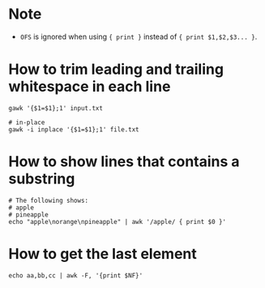 # Note
* `OFS` is ignored when using `{ print }` instead of `{ print $1,$2,$3... }`.

# How to trim leading and trailing whitespace in each line
```shell
gawk '{$1=$1};1' input.txt

# in-place
gawk -i inplace '{$1=$1};1' file.txt
```

# How to show lines that contains a substring
```shell
# The following shows:
# apple
# pineapple
echo "apple\norange\npineapple" | awk '/apple/ { print $0 }'
```

# How to get the last element
```shell
echo aa,bb,cc | awk -F, '{print $NF}'
```
